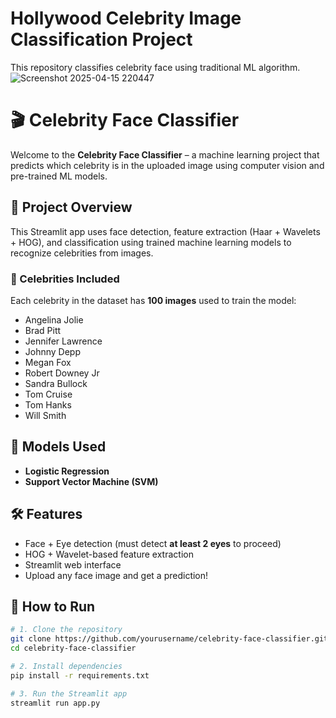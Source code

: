 # Hollywood Celebrity Image Classification Project
This repository classifies celebrity face using traditional ML algorithm.
![Screenshot 2025-04-15 220447](https://github.com/user-attachments/assets/34422923-85f2-45a0-a863-c49cc78f9adc)

# 🎬 Celebrity Face Classifier

Welcome to the **Celebrity Face Classifier** – a machine learning project that predicts which celebrity is in the uploaded image using computer vision and pre-trained ML models.

## 📌 Project Overview

This Streamlit app uses face detection, feature extraction (Haar + Wavelets + HOG), and classification using trained machine learning models to recognize celebrities from images.

### 👤 Celebrities Included
Each celebrity in the dataset has **100 images** used to train the model:

- Angelina Jolie  
- Brad Pitt  
- Jennifer Lawrence  
- Johnny Depp  
- Megan Fox  
- Robert Downey Jr  
- Sandra Bullock  
- Tom Cruise  
- Tom Hanks  
- Will Smith

## 🧠 Models Used

- **Logistic Regression**
- **Support Vector Machine (SVM)**  

## 🛠️ Features

- Face + Eye detection (must detect **at least 2 eyes** to proceed)
- HOG + Wavelet-based feature extraction
- Streamlit web interface
- Upload any face image and get a prediction!

## 🚀 How to Run

```bash
# 1. Clone the repository
git clone https://github.com/yourusername/celebrity-face-classifier.git
cd celebrity-face-classifier

# 2. Install dependencies
pip install -r requirements.txt

# 3. Run the Streamlit app
streamlit run app.py
